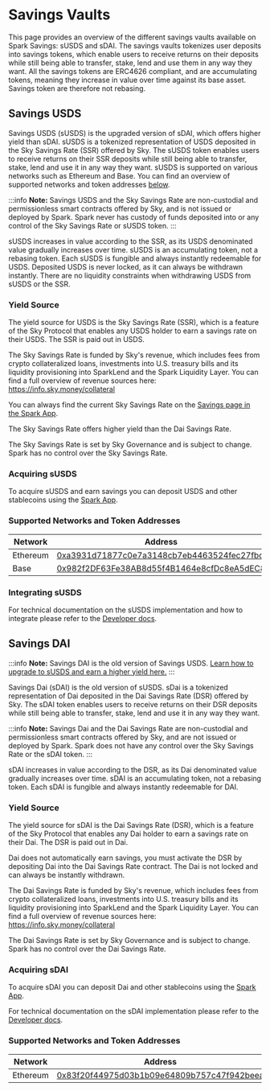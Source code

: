 # Savings Vaults
This page provides an overview of the different savings vaults available on Spark Savings: sUSDS and sDAI. The savings vaults tokenizes user deposits into savings tokens, which enable users to receive returns on their deposits while still being able to transfer, stake, lend and use them in any way they want. All the savings tokens are ERC4626 compliant, and are accumulating tokens, meaning they increase in value over time against its base asset. Savings token are therefore not rebasing.

## Savings USDS

Savings USDS (sUSDS) is the upgraded version of sDAI, which offers higher yield than sDAI. sUSDS is a tokenized representation of USDS deposited in the Sky Savings Rate (SSR) offered by Sky. The sUSDS token enables users to receive returns on their SSR deposits while still being able to transfer, stake, lend and use it in any way they want. sUSDS is supported on various networks such as Ethereum and Base. You can find an overview of supported networks and token addresses [below](#supported-networks-and-token-addresses).

:::info
**Note:** Savings USDS and the Sky Savings Rate are non-custodial and permissionless smart contracts offered by Sky, and is not issued or deployed by Spark. Spark never has custody of funds deposited into or any control of the Sky Savings Rate or sUSDS token.
:::

sUSDS increases in value according to the SSR, as its USDS denominated value gradually increases over time. sUSDS is an accumulating token, not a rebasing token. Each sUSDS is fungible and always instantly redeemable for USDS. Deposited USDS is never locked, as it can always be withdrawn instantly. There are no liquidity constraints when withdrawing USDS from sUSDS or the SSR.

### Yield Source

The yield source for USDS is the Sky Savings Rate (SSR), which is a feature of the Sky Protocol that enables any USDS holder to earn a savings rate on their USDS. The SSR is paid out in USDS.

The Sky Savings Rate is funded by Sky's revenue, which includes fees from crypto collateralized loans, investments into U.S. treasury bills and its liquidity provisioning into SparkLend and the Spark Liquidity Layer. You can find a full overview of revenue sources here: https://info.sky.money/collateral

You can always find the current Sky Savings Rate on the [Savings page in the Spark App](http://app.spark.fi/).

The Sky Savings Rate offers higher yield than the Dai Savings Rate.

The Sky Savings Rate is set by Sky Governance and is subject to change. Spark has no control over the Sky Savings Rate.

### Acquiring sUSDS

To acquire sUSDS and earn savings you can deposit USDS and other stablecoins using the [Spark App](https://app.spark.fi/).

### Supported Networks and Token Addresses

| Network  | Address                                                                                                                    |
| -------- | -------------------------------------------------------------------------------------------------------------------------- |
| Ethereum | [0xa3931d71877c0e7a3148cb7eb4463524fec27fbd](https://etherscan.io/address/0xa3931d71877c0e7a3148cb7eb4463524fec27fbd)      |
| Base     | [0x982f2DF63Fe38AB8d55f4B1464e8cfDc8eA5dEC8](https://basescan.org/address/0x982f2DF63Fe38AB8d55f4B1464e8cfDc8eA5dEC8#code) |

### Integrating sUSDS

For technical documentation on the sUSDS implementation and how to integrate please refer to the [Developer docs](/dev/savings/susds-token).

## Savings DAI

:::info
**Note:** Savings DAI is the old version of Savings USDS. [Learn how to upgrade to sUSDS and earn a higher yield here.](/user-guides/upgrading-to-usds-and-susds/upgrading-to-susds)
:::

Savings Dai (sDAI) is the old version of sUSDS. sDai is a tokenized representation of Dai deposited in the Dai Savings Rate (DSR) offered by Sky. The sDAI token enables users to receive returns on their DSR deposits while still being able to transfer, stake, lend and use it in any way they want.

:::info
**Note:** Savings Dai and the Dai Savings Rate are non-custodial and permissionless smart contracts offered by Sky, and are not issued or deployed by Spark. Spark does not have any control over the Sky Savings Rate or the sDAI token.
:::

sDAI increases in value according to the DSR, as its Dai denominated value gradually increases over time. sDAI is an accumulating token, not a rebasing token. Each sDAI is fungible and always instantly redeemable for DAI.

### Yield Source

The yield source for sDAI is the Dai Savings Rate (DSR), which is a feature of the Sky Protocol that enables any Dai holder to earn a savings rate on their Dai. The DSR is paid out in Dai.

Dai does not automatically earn savings, you must activate the DSR by depositing Dai into the Dai Savings Rate contract. The Dai is not locked and can always be instantly withdrawn.

The Dai Savings Rate is funded by Sky's revenue, which includes fees from crypto collateralized loans, investments into U.S. treasury bills and its liquidity provisioning into SparkLend and the Spark Liquidity Layer. You can find a full overview of revenue sources here: https://info.sky.money/collateral

The Dai Savings Rate is set by Sky Governance and is subject to change. Spark has no control over the Dai Savings Rate.

### Acquiring sDAI

To acquire sDAI you can deposit Dai and other stablecoins using the [Spark App](https://app.spark.fi/).

For technical documentation on the sDAI implementation please refer to the [Developer docs](/dev/savings/sdai-token).

### Supported Networks and Token Addresses

| Network  | Address                                                                                                                    |
| -------- | -------------------------------------------------------------------------------------------------------------------------- |
| Ethereum | [0x83f20f44975d03b1b09e64809b757c47f942beea](https://etherscan.io/address/0x83f20f44975d03b1b09e64809b757c47f942beea)      |